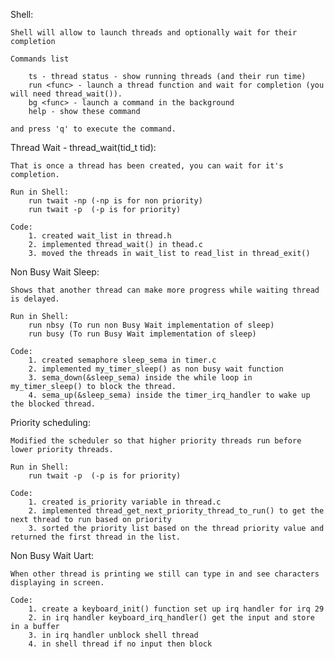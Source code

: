 Shell:

	Shell will allow to launch threads and optionally wait for their completion

	Commands list

		ts - thread status - show running threads (and their run time)
		run <func> - launch a thread function and wait for completion (you will need thread_wait()).
		bg <func> - launch a command in the background
		help - show these command

	and press 'q' to execute the command.

Thread Wait - thread_wait(tid_t tid):

	That is once a thread has been created, you can wait for it's completion. 
	
	Run in Shell:
		run twait -np (-np is for non priority)
		run twait -p  (-p is for priority)

	Code:
		1. created wait_list in thread.h
		2. implemented thread_wait() in thead.c
		3. moved the threads in wait_list to read_list in thread_exit()

Non Busy Wait Sleep:
	
	Shows that another thread can make more progress while waiting thread is delayed.

	Run in Shell:
		run nbsy (To run non Busy Wait implementation of sleep)
		run busy (To run Busy Wait implementation of sleep)

	Code:
		1. created semaphore sleep_sema in timer.c
		2. implemented my_timer_sleep() as non busy wait function
		3. sema_down(&sleep_sema) inside the while loop in  my_timer_sleep() to block the thread.
		4. sema_up(&sleep_sema) inside the timer_irq_handler to wake up the blocked thread.

Priority scheduling:

	Modified the scheduler so that higher priority threads run before lower priority threads.

	Run in Shell:
		run twait -p  (-p is for priority)

	Code:
		1. created is_priority variable in thread.c
		2. implemented thread_get_next_priority_thread_to_run() to get the next thread to run based on priority
		3. sorted the priority list based on the thread priority value and returned the first thread in the list.

Non Busy Wait Uart:
    
    When other thread is printing we still can type in and see characters displaying in screen.

    Code:
        1. create a keyboard_init() function set up irq handler for irq 29
        2. in irq handler keyboard_irq_handler() get the input and store in a buffer
        3. in irq handler unblock shell thread
        4. in shell thread if no input then block
